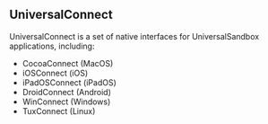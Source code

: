 <h2>UniversalConnect</h2>

UniversalConnect is a set of native interfaces for UniversalSandbox applications, including:

  - CocoaConnect (MacOS)
  - iOSConnect (iOS)
  - iPadOSConnect (iPadOS)
  - DroidConnect (Android)
  - WinConnect (Windows)
  - TuxConnect (Linux)
